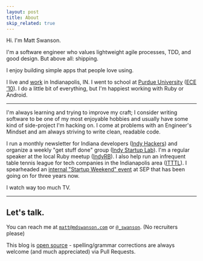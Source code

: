```yaml
---
layout: post
title: About
skip_related: true
---
```


Hi. I'm Matt Swanson.

I'm a software engineer who values lightweight agile processes, TDD, and good design. But above all: shipping.

I enjoy building simple apps that people love using.

I live and [work](http://www.sep.com/) in Indianapolis, IN. I went to school at [Purdue University](http://www.purdue.edu/) ([ECE &rsquo;10](https://engineering.purdue.edu/ECE)). I do a little bit of everything, but I'm happiest working with Ruby or Android.

---

I'm always learning and trying to improve my craft; I consider writing software to be one of my most enjoyable hobbies and usually have some kind of side-project I'm hacking on. I come at problems with an Engineer's Mindset and am always striving to write clean, readable code.

I run a monthly newsletter for Indiana developers ([Indy Hackers](http://indyhackers.org/)) and organize a weekly "get stuff done" group ([Indy Startup Lab](http://indystartuplab.org)). I'm a regular speaker at the local Ruby meetup ([IndyRB](http://indyrb.org)). I also help run an infrequent table tennis league for tech companies in the Indianapolis area ([ITTTL](http://itttl.org)). I spearheaded an [internal "Startup Weekend" event](http://www.sep.com/labs/startupweekend/) at SEP that has been going on for three years now.

I watch way too much TV.

---

## Let's talk.

You can reach me at [`matt@mdswanson.com`][email] or [`@_swanson`][twitter]. (No recruiters please)

This blog is [open source][os] - spelling/grammar corrections are always welcome (and much appreciated) via Pull Requests.

[os]: https://github.com/swanson/swanson.github.com
[email]: mailto:matt@mdswanson.com
[twitter]: https://twitter.com/_swanson
